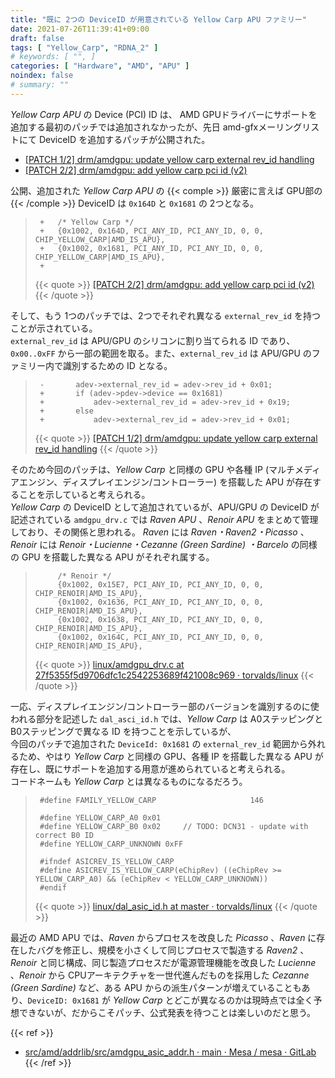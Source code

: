 ```yaml
---
title: "既に 2つの DeviceID が用意されている Yellow Carp APU ファミリー"
date: 2021-07-26T11:39:41+09:00
draft: false
tags: [ "Yellow_Carp", "RDNA_2" ]
# keywords: [ "", ]
categories: [ "Hardware", "AMD", "APU" ]
noindex: false
# summary: ""
---
```


*Yellow Carp APU* の Device (PCI) ID は、 AMD GPUドライバーにサポートを追加する最初のパッチでは追加されなかったが、先日 amd-gfxメーリングリストにて DeviceID を追加するパッチが公開された。  

 * [[PATCH 1/2] drm/amdgpu: update yellow carp external rev_id handling](https://lists.freedesktop.org/archives/amd-gfx/2021-July/066870.html)
 * [[PATCH 2/2] drm/amdgpu: add yellow carp pci id (v2)](https://lists.freedesktop.org/archives/amd-gfx/2021-July/066869.html)

公開、追加された *Yellow Carp APU* の {{< comple >}} 厳密に言えば GPU部の {{< /comple >}} DeviceID は `0x164D` と `0x1681` の 2つとなる。  

 > 		+	/* Yellow Carp */
 > 		+	{0x1002, 0x164D, PCI_ANY_ID, PCI_ANY_ID, 0, 0, CHIP_YELLOW_CARP|AMD_IS_APU},
 > 		+	{0x1002, 0x1681, PCI_ANY_ID, PCI_ANY_ID, 0, 0, CHIP_YELLOW_CARP|AMD_IS_APU},
 > 		+
 >
 > {{< quote >}} [[PATCH 2/2] drm/amdgpu: add yellow carp pci id (v2)](https://lists.freedesktop.org/archives/amd-gfx/2021-July/066869.html) {{< /quote >}}

そして、もう 1つのパッチでは、2つでそれぞれ異なる `external_rev_id` を持つことが示されている。  
`external_rev_id` は APU/GPU のシリコンに割り当てられる ID であり、`0x00..0xFF` から一部の範囲を取る。また、`external_rev_id` は APU/GPU のファミリー内で識別するための ID となる。  

 > 		-		adev->external_rev_id = adev->rev_id + 0x01;
 > 		+		if (adev->pdev->device == 0x1681)
 > 		+			adev->external_rev_id = adev->rev_id + 0x19;
 > 		+		else
 > 		+			adev->external_rev_id = adev->rev_id + 0x01;
 >
 > {{< quote >}} [[PATCH 1/2] drm/amdgpu: update yellow carp external rev_id handling](https://lists.freedesktop.org/archives/amd-gfx/2021-July/066870.html) {{< /quote >}}

そのため今回のパッチは、*Yellow Carp* と同様の GPU や各種 IP (マルチメディアエンジン、ディスプレイエンジン/コントローラー) を搭載した APU が存在することを示していると考えられる。  
*Yellow Carp* の DeviceID として追加されているが、APU/GPU の DeviceID が記述されている `amdgpu_drv.c` では *Raven APU* 、*Renoir APU* をまとめて管理しており、その関係と思われる。 *Raven* には *Raven・Raven2・Picasso* 、*Renoir* には *Renoir・Lucienne・Cezanne (Green Sardine) ・Barcelo* の同様の GPU を搭載した異なる APU がそれぞれ属する。  

 > 			/* Renoir */
 > 			{0x1002, 0x15E7, PCI_ANY_ID, PCI_ANY_ID, 0, 0, CHIP_RENOIR|AMD_IS_APU},
 > 			{0x1002, 0x1636, PCI_ANY_ID, PCI_ANY_ID, 0, 0, CHIP_RENOIR|AMD_IS_APU},
 > 			{0x1002, 0x1638, PCI_ANY_ID, PCI_ANY_ID, 0, 0, CHIP_RENOIR|AMD_IS_APU},
 > 			{0x1002, 0x164C, PCI_ANY_ID, PCI_ANY_ID, 0, 0, CHIP_RENOIR|AMD_IS_APU},
 >
 > {{< quote >}} [linux/amdgpu_drv.c at 27f5355f5d9706dfc1c2542253689f421008c969 · torvalds/linux](https://github.com/torvalds/linux/blob/27f5355f5d9706dfc1c2542253689f421008c969/drivers/gpu/drm/amd/amdgpu/amdgpu_drv.c#L1170-L1174) {{< /quote >}}

一応、ディスプレイエンジン/コントローラー部のバージョンを識別するのに使われる部分を記述した `dal_asci_id.h` では、*Yellow Carp* は A0ステッピングと B0ステッピングで異なる ID を持つことを示しているが、  
今回のパッチで追加された `DeviceId: 0x1681` の `external_rev_id` 範囲から外れるため、やはり *Yellow Carp* と同様の GPU、各種 IP を搭載した異なる APU が存在し、既にサポートを追加する用意が進められていると考えられる。  
コードネームも *Yellow Carp* とは異なるものになるだろう。  

 > 		#define FAMILY_YELLOW_CARP                     146
 > 		
 > 		#define YELLOW_CARP_A0 0x01
 > 		#define YELLOW_CARP_B0 0x02		// TODO: DCN31 - update with correct B0 ID
 > 		#define YELLOW_CARP_UNKNOWN 0xFF
 > 		
 > 		#ifndef ASICREV_IS_YELLOW_CARP
 > 		#define ASICREV_IS_YELLOW_CARP(eChipRev) ((eChipRev >= YELLOW_CARP_A0) && (eChipRev < YELLOW_CARP_UNKNOWN))
 > 		#endif
 >
 > {{< quote >}} [linux/dal_asic_id.h at master · torvalds/linux](https://github.com/torvalds/linux/blob/master/drivers/gpu/drm/amd/display/include/dal_asic_id.h#L226-L235) {{< /quote >}}

最近の AMD APU では、*Raven* からプロセスを改良した *Picasso* 、*Raven* に存在したバグを修正し、規模を小さくして同じプロセスで製造する *Raven2* 、  
*Renoir* と同じ構成、同じ製造プロセスだが電源管理機能を改良した *Lucienne* 、*Renoir* から CPUアーキテクチャを一世代進んだものを採用した *Cezanne (Green Sardine)* など、ある APU からの派生パターンが増えていることもあり、`DeviceID: 0x1681` が *Yellow Carp* とどこが異なるのかは現時点では全く予想できないが、だからこそパッチ、公式発表を待つことは楽しいのだと思う。  

{{< ref >}}
 * [src/amd/addrlib/src/amdgpu_asic_addr.h · main · Mesa / mesa · GitLab](https://gitlab.freedesktop.org/mesa/mesa/-/blob/main/src/amd/addrlib/src/amdgpu_asic_addr.h)
{{< /ref >}}
